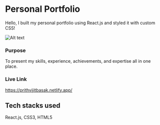 # Personal Portfolio

Hello, I built my personal portfolio using React.js and styled it with custom CSS!

![Alt text](.images/main-ss-of-project.png "Full SS")

### Purpose

To present my skills, experience, achievements, and expertise all in one place.



### __Live Link__
https://prithvijitbasak.netlify.app/



## Tech stacks used

React.js, CSS3, HTML5
